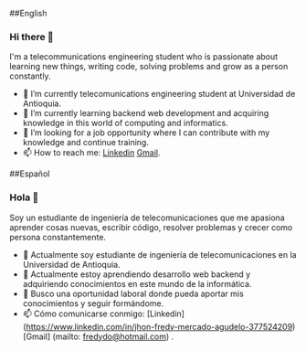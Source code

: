 ##English

### Hi there 👋

I'm a telecommunications engineering student who is passionate about learning new things, writing code, solving problems and grow as a person constantly.

- 🔭 I’m currently telecomunications engineering student at Universidad de Antioquia.
- 🌱 I’m currently learning backend web development and acquiring knowledge in this world of computing and informatics. 
- 👯 I’m looking for a job opportunity where I can contribute with my knowledge and continue training.
- 📫 How to reach me: [Linkedin](https://www.linkedin.com/in/jhon-fredy-mercado-agudelo-377524209) [Gmail](mailto:fredydo@hotmail.com).

##Español

### Hola 👋

Soy un estudiante de ingeniería de telecomunicaciones que me apasiona aprender cosas nuevas, escribir código, resolver problemas y crecer como persona constantemente.

- 🔭 Actualmente soy estudiante de ingeniería de telecomunicaciones en la Universidad de Antioquia.
- 🌱 Actualmente estoy aprendiendo desarrollo web backend y adquiriendo conocimientos en este mundo de la informática.
- 👯 Busco una oportunidad laboral donde pueda aportar mis conocimientos y seguir formándome.
- 📫 Cómo comunicarse conmigo: [Linkedin] (https://www.linkedin.com/in/jhon-fredy-mercado-agudelo-377524209) [Gmail] (mailto: fredydo@hotmail.com) .
